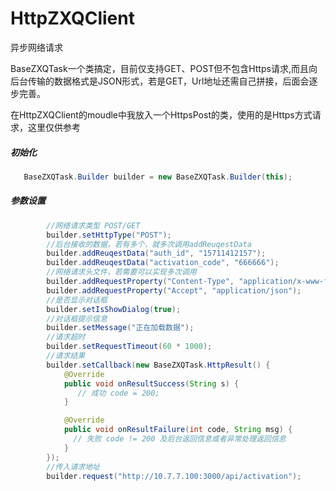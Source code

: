 # HttpZXQClient
异步网络请求

BaseZXQTask一个类搞定，目前仅支持GET、POST但不包含Https请求,而且向后台传输的数据格式是JSON形式，若是GET，Url地址还需自己拼接，后面会逐步完善。

在HttpZXQClient的moudle中我放入一个HttpsPost的类，使用的是Https方式请求，这里仅供参考

##### 初始化
```java
   BaseZXQTask.Builder builder = new BaseZXQTask.Builder(this);
```

##### 参数设置
```java
        //网络请求类型 POST/GET
        builder.setHttpType("POST");
        //后台接收的数据，若有多个，就多次调用addReuqestData
        builder.addReuqestData("auth_id", "15711412157");
        builder.addReuqestData("activation_code", "666666");
        //网络请求头文件，若需要可以实现多次调用
        builder.addRequestProperty("Content-Type", "application/x-www-form-urlencoded");
        builder.addRequestProperty("Accept", "application/json");
        //是否显示对话框
        builder.setIsShowDialog(true);
        //对话框提示信息
        builder.setMessage("正在加载数据");
        //请求超时
        builder.setRequestTimeout(60 * 1000);
        //请求结果
        builder.setCallback(new BaseZXQTask.HttpResult() {
            @Override
            public void onResultSuccess(String s) {
               // 成功 code = 200;
            }

            @Override
            public void onResultFailure(int code, String msg) {
              // 失败 code != 200 及后台返回信息或者异常处理返回信息
            }
        });
        //传入请求地址
        builder.request("http://10.7.7.100:3000/api/activation");
```
